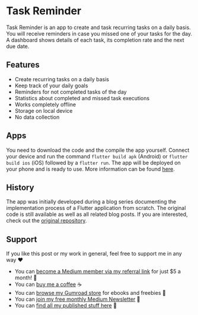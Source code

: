 # Task Reminder

Task Reminder is an app to create and task recurring tasks on a daily basis. You will receive reminders in case you missed one of your tasks for the day. A dashboard shows details of each task, its completion rate and the next due date.

## Features

- Create recurring tasks on a daily basis
- Keep track of your daily goals
- Reminders for not completed tasks of the day
- Statistics about completed and missed task executions
- Works completely offline
- Storage on local device
- No data collection

## Apps

You need to download the code and the compile the app yourself. Connect your device and run the command `flutter build apk` (Android) or `flutter build ios` (iOS) followed by a `flutter run`. The app will be deployed on your phone and is ready to use. More information can be found [here](https://docs.flutter.dev/get-started/test-drive?tab=terminal).

## History

The app was initially developed during a blog series documenting the implementation process of a Flutter application from scratch. The original code is still available as well as all related blog posts. If you are interested, check out the [original repository](https://github.com/xeladu/flutter_task_reminder).

## Support

If you like this post or my work in general, feel free to support me in any way ❤

- You can [become a Medium member via my referral link](https://xeladu.medium.com/membership) for just $5 a month! 💖
- You can [buy me a coffee](https://www.buymeacoffee.com/xeladu) ☕
- You can [browse my Gumroad store](https://xeladu.gumroad.com) for ebooks and freebies 📙
- You can [join my free monthly Medium Newsletter](https://bit.ly/xeladu-medium) 💌
- You can [find all my published stuff here](https://xeladu.medium.com/%E2%84%B9-xeladus-info-point-find-quickly-what-you-need-bbe620e97d8c) 📑
